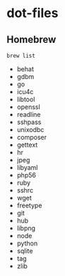 # dot-files

## Homebrew

```shell
brew list
```

- behat
- gdbm
- go
- icu4c
- libtool
- openssl
- readline
- sshpass
- unixodbc
- composer
- gettext
- hr
- jpeg
- libyaml
- php56
- ruby
- sshrc
- wget
- freetype
- git
- hub
- libpng
- node
- python
- sqlite
- tag
- zlib
